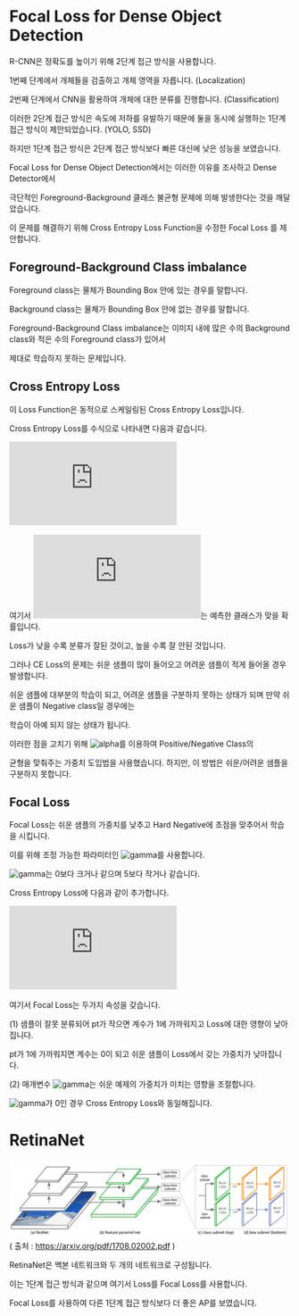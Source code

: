 # Focal Loss for Dense Object Detection

R-CNN은 정확도를 높이기 위해 2단계 접근 방식을 사용합니다.

1번째 단계에서 개체들을 검출하고 개체 영역을 자릅니다. (Localization)

2번째 단계에서 CNN을 활용하여 개체에 대한 분류를 진행합니다. (Classification)

이러한 2단계 접근 방식은 속도에 저하를 유발하기 때문에 둘을 동시에 실행하는 1단계 접근 방식이 제안되었습니다. (YOLO, SSD)

하지만 1단계 접근 방식은 2단계 접근 방식보다 빠른 대신에 낮은 성능을 보였습니다.

Focal Loss for Dense Object Detection에서는 이러한 이유를 조사하고 Dense Detector에서 

극단적인 Foreground-Background 클래스 불균형 문제에 의해 발생한다는 것을 깨달았습니다.

이 문제를 해결하기 위해 Cross Entropy Loss Function을 수정한 Focal Loss 를 제안합니다.

## Foreground-Background Class imbalance

Foreground class는 물체가 Bounding Box 안에 있는 경우를 말합니다.

Background class는 물체가 Bounding Box 안에 없는 경우를 말합니다.

Foreground-Background Class imbalance는 이미지 내에 많은 수의 Background class와 적은 수의 Foreground class가 있어서

제대로 학습하지 못하는 문제입니다.

## Cross Entropy Loss

이 Loss Function은 동적으로 스케일링된 Cross Entropy Loss입니다. 

Cross Entropy Loss를 수식으로 나타내면 다음과 같습니다.

![eq1](https://latex.codecogs.com/gif.latex?%5Ctextup%7BCE%7D%28p_t%29%20%3D%20-%5Ctextup%7Blog%7D%28p_t%29)

여기서 ![pt](https://latex.codecogs.com/gif.latex?p_t)는 예측한 클래스가 맞을 확률입니다.

Loss가 낮을 수록 분류가 잘된 것이고, 높을 수록 잘 안된 것입니다.

그러나 CE Loss의 문제는 쉬운 샘플이 많이 들어오고 어려운 샘플이 적게 들어올 경우 발생합니다.

쉬운 샘플에 대부분의 학습이 되고, 어려운 샘플을 구분하지 못하는 상태가 되며 만약 쉬운 샘플이 Negative class일 경우에는

학습이 아예 되지 않는 상태가 됩니다.

이러한 점을 고치기 위해 ![alpha](https://latex.codecogs.com/gif.latex?\alpha)를 이용하여 Positive/Negative Class의

균형을 맞춰주는 가중치 도입법을 사용했습니다. 하지만, 이 방법은 쉬운/어려운 샘플을 구분하지 못합니다.

## Focal Loss

Focal Loss는 쉬운 샘플의 가중치를 낮추고 Hard Negative에 초점을 맞추어서 학습을 시킵니다.

이를 위해 조정 가능한 파라미터인 ![gamma](https://latex.codecogs.com/gif.latex?\gamma)를 사용합니다.

![gamma](https://latex.codecogs.com/gif.latex?\gamma)는 0보다 크거나 같으며 5보다 작거나 같습니다.

Cross Entropy Loss에 다음과 같이 추가합니다.

![fl](https://latex.codecogs.com/gif.latex?%5Ctextup%7BFL%7D%28p_t%29%3D-%281-p_t%29%5E%7B%5Cgamma%7Dlog%28p_t%29)

여기서 Focal Loss는 두가지 속성을 갖습니다.

(1) 샘플이 잘못 분류되어 pt가 작으면 계수가 1에 가까워지고 Loss에 대한 영향이 낮아집니다. 

pt가 1에 가까워지면 계수는 0이 되고 쉬운 샘플이 Loss에서 갖는 가중치가 낮아집니다.

(2) 매개변수 ![gamma](https://latex.codecogs.com/gif.latex?\gamma)는 쉬운 예제의 가중치가 미치는 영향을 조절합니다.

![gamma](https://latex.codecogs.com/gif.latex?\gamma)가 0인 경우 Cross Entropy Loss와 동일해집니다.

# RetinaNet

![img1](https://github.com/kjo26619/Object_Detection_RetinaNet/blob/main/RetinaNet.PNG)
( 출처 : https://arxiv.org/pdf/1708.02002.pdf )

RetinaNet은 백본 네트워크와 두 개의 네트워크로 구성됩니다. 

이는 1단계 접근 방식과 같으며 여기서 Loss를 Focal Loss를 사용합니다.

Focal Loss를 사용하여 다른 1단계 접근 방식보다 더 좋은 AP를 보였습니다.
